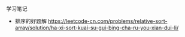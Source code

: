 学习笔记
- 排序的好题解 https://leetcode-cn.com/problems/relative-sort-array/solution/ha-xi-sort-kuai-su-gui-bing-cha-ru-you-xian-dui-li/